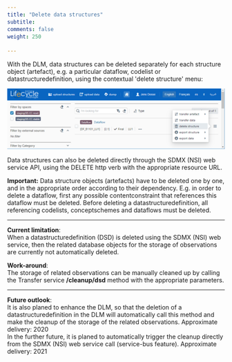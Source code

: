 ```yaml
---
title: "Delete data structures"
subtitle: 
comments: false
weight: 250

---
```


With the DLM, data structures can be deleted separately for each structure object (artefact), e.g. a particular dataflow, codelist or datastructuredefinition, using the contextual 'delete structure' menu:

![DLM delete structures](/content/delete_structures.png)  

Data structures can also be deleted directly through the SDMX (NSI) web service API, using the DELETE http verb with the appropriate resource URL.  

**Important:** Data structure objects (artefacts) have to be deleted one by one, and in the appropriate order according to their dependency. E.g. in order to delete a dataflow, first any possible contentconstraint that references this dataflow must be deleted. Before deleting a datastructuredefinition, all referencing codelists, conceptschemes and dataflows must be deleted.  

--------------------------------
**Current limitation**:   
When a datastructuredefinition (DSD) is deleted using the SDMX (NSI) web service, then the related database objects for the storage of observations are currently not automatically deleted. 

**Work-around**:  
The storage of related observations can be manually cleaned up by calling the Transfer service **/cleanup/dsd** method with the appropriate parameters.  

--------------------------------

**Future outlook**:  
It is also planed to enhance the DLM, so that the deletion of a datastructuredefinition in the DLM will automatically call this method and make the cleanup of the storage of the related observations. Approximate delivery: 2020  
In the further future, it is planed to automatically trigger the cleanup directly from the SDMX (NSI) web service call (service-bus feature). Approximate delivery: 2021